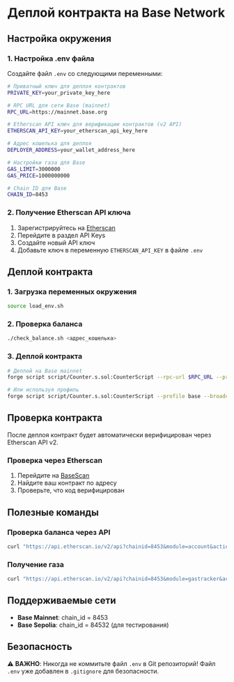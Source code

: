 # Деплой контракта на Base Network

## Настройка окружения

### 1. Настройка .env файла

Создайте файл `.env` со следующими переменными:

```bash
# Приватный ключ для деплоя контрактов
PRIVATE_KEY=your_private_key_here

# RPC URL для сети Base (mainnet)
RPC_URL=https://mainnet.base.org

# Etherscan API ключ для верификации контрактов (v2 API)
ETHERSCAN_API_KEY=your_etherscan_api_key_here

# Адрес кошелька для деплоя
DEPLOYER_ADDRESS=your_wallet_address_here

# Настройки газа для Base
GAS_LIMIT=3000000
GAS_PRICE=1000000000

# Chain ID для Base
CHAIN_ID=8453
```

### 2. Получение Etherscan API ключа

1. Зарегистрируйтесь на [Etherscan](https://etherscan.io/)
2. Перейдите в раздел API Keys
3. Создайте новый API ключ
4. Добавьте ключ в переменную `ETHERSCAN_API_KEY` в файле `.env`

## Деплой контракта

### 1. Загрузка переменных окружения

```bash
source load_env.sh
```

### 2. Проверка баланса

```bash
./check_balance.sh <адрес_кошелька>
```

### 3. Деплой контракта

```bash
# Деплой на Base mainnet
forge script script/Counter.s.sol:CounterScript --rpc-url $RPC_URL --private-key $PRIVATE_KEY --broadcast --verify

# Или используя профиль
forge script script/Counter.s.sol:CounterScript --profile base --broadcast --verify
```

## Проверка контракта

После деплоя контракт будет автоматически верифицирован через Etherscan API v2.

### Проверка через Etherscan

1. Перейдите на [BaseScan](https://basescan.org/)
2. Найдите ваш контракт по адресу
3. Проверьте, что код верифицирован

## Полезные команды

### Проверка баланса через API

```bash
curl "https://api.etherscan.io/v2/api?chainid=8453&module=account&action=balance&address=YOUR_ADDRESS&tag=latest&apikey=YOUR_API_KEY"
```

### Получение газа

```bash
curl "https://api.etherscan.io/v2/api?chainid=8453&module=gastracker&action=gasoracle&apikey=YOUR_API_KEY"
```

## Поддерживаемые сети

- **Base Mainnet**: chain_id = 8453
- **Base Sepolia**: chain_id = 84532 (для тестирования)

## Безопасность

⚠️ **ВАЖНО**: Никогда не коммитьте файл `.env` в Git репозиторий!
Файл `.env` уже добавлен в `.gitignore` для безопасности. 